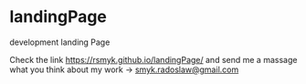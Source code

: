 # landingPage
development landing Page

Check the link https://rsmyk.github.io/landingPage/ and send me a massage what you think about my work -> smyk.radoslaw@gmail.com



